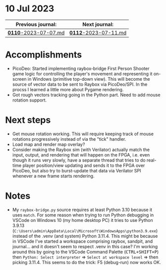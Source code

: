 # 10 Jul 2023

| Previous journal: | Next journal: |
|-|-|
| [**0110**-2023-07-07.md](./0110-2023-07-07.md) | [**0112**-2023-07-11.md](./0112-2023-07-11.md) |

# Accomplishments

*   PicoDeo: Started implementing raybox-bridge First Person Shooter game logic for controlling
    the player's movement and representing it on-screen in Windows (primitive top-down view).
    This will become the source of vector data to be sent to Raybox via PicoDeo/SPI. In the procss
    I learned a little more about Pygame rendering.
*   Got rough vectors tracking going in the Python part. Need to add mouse rotation support.


# Next steps

*   Get mouse rotation working. This will require keeping track of mouse rotations progressively
    instead of via the "tick" handler.
*   Load map and render map overlay?
*   Consider making the Raybox sim (with Verilator) actually match the input, output, and rendering
    that will happen on the FPGA, i.e. even though it runs very slowly, have a separate thread that
    tries to do real-time player position/view updating and sends it to the FPGA over PicoDeo, but
    also try to burst-update that data via Verilator SPI whenever a new frame starts rendering.

# Notes

*   My `raybox-bridge.py` source requires at least Python 3.10 because it uses `match`.
    For some reason when trying to run Python debugging in VSCode on Windows 10 (my home desktop PC)
    it tries to use Python 3.9.13 (`C:\Users\admin\AppData\Local\Microsoft\WindowsApps\python3.9.exe`)
    instead of the .venv (and system) Python 3.11.4. This might be because in VSCode I've started a
    workspace comprising raybox, sandpit, and journal... and it doesn't seem to respect .venv
    in this case? I'm working around this by going to the VSCode Command Palette
    (<kbd>CTRL+SHIFT+P</kbd>) then `Python: Select interpreter` => `Select at workspace level` =>
    then picking 3.11.4. This seems to do the trick: F5 (debug-run) now works OK.

